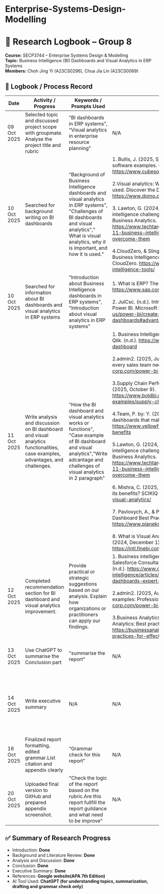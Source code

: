 # Enterprise-Systems-Design-Modelling

# 📘 Research Logbook – Group 8  
**Course:** SECP3744 – Enterprise Systems Design & Modelling  
**Topic:** Business Intelligence (BI) Dashboards and Visual Analytics in ERP Systems  
**Members:** Choh Jing Yi (A23CS0296), Chua Jia Lin (A23CS0069)  

## 🧾 Logbook / Process Record

| Date | Activity / Progress | Keywords / Prompts Used | References / Sources | Verification / Notes |
|------|---------------------|--------------------------|----------------------|----------------------|
| 09 Oct 2025 | Selected topic and discussed project scope with groupmate. Analyse the project title and rubric | “BI dashboards in ERP systems”, “Visual analytics in enterprise resource planning” | N/A | N/A |
| 10 Oct 2025 | Searched for background writing on BI dashboards | “Background of Business Intelligence dashboards and visual analytics in ERP systems”, "Challenges of BI dashboards and visual analytics"," What is visual analytics, why it is important, and how it is used." | 1. Bullis, J. (2025, September 12). 22 ERP systems and software examples. Cube Software. https://www.cubesoftware.com/blog/erp-system-examples<br><br> 2.Visual analytics: What it is, why it’s important, and how it’s used. Discover the Domo Data Experience Platform. (n.d.). https://www.domo.com/learn/article/visual-analytics<br><br> 3. Lawton, G. (2024, December 6). Top 12 business intelligence challenges to manage: TechTarget. Search Business Analytics. https://www.techtarget.com/searchbusinessanalytics/tip/Top-11-business-intelligence-challenges-and-how-to-overcome-them<br><br> 4.CloudZero, & Slingerland, C. (2024, October 16). 15 Cloud Business Intelligence Tools: Organized by category. CloudZero. https://www.cloudzero.com/blog/cloud-business-intelligence-tools/ | Checked abstracts and citation count on Google Scholar |
| 10 Oct 2025 | Searched for information about BI dashboards and visual analytics in ERP systems | “Introduction about Business Intelligence dashboards in ERP systems”, "Introduction about visual analytics in ERP systems" | 1. What is ERP? The Essential Guide  SAP. (n.d.). SAP. https://www.sap.com/products/erp/what-is-erp.html<br><br> 2. JulCsc. (n.d.). Intro to dashboards for Power BI designers - Power BI. Microsoft Learn. https://learn.microsoft.com/en-us/power-bi/create-reports/service-dashboards#advantages-of-dashboards|
| 11 Oct 2025 | Write analysis and discussion on BI dashboard and visual analytics functionalities, case examples, advantages, and challenges. | “How the BI dashboard and visual analytics works or functions”, "Case example of  BI dashboard and visual analytics","Write adcantage and challenges of visual analytics in 2 paragraph" | 1. Business Intelligence Dashboard: Definition & examples. Qlik. (n.d.). https://www.qlik.com/us/dashboard-examples/bi-dashboard<br><br> 2.admin2. (2025, June 25). 11 power bi sales dashboards every sales team needs. Vidi Corp. https://vidi-corp.com/power-bi-sales-dashboards/<br><br> 3.Supply Chain Performance: Dashboard examples. Bold BI. (2025, October 9). https://www.boldbi.com/resources/dashboard-examples/supply-chain/performance-dashboard/<br><br> 4.Team, P. by: Y. (2025, September 30). 15 benefits of BI dashboards that make work easier. Yellowfin BI. https://www.yellowfinbi.com/blog/bi-dashboards-business-benefits<br><br> 5.Lawton, G. (2024, December 6). Top 12 business intelligence challenges to manage: TechTarget. Search Business Analytics. https://www.techtarget.com/searchbusinessanalytics/tip/Top-11-business-intelligence-challenges-and-how-to-overcome-them <br><br>6. Mishra, C. (2025, October 10). What is Visual Analytics and its benefits? SCIKIQ Blog. https://scikiq.com/blog/what-is-visual-analytics/<br><br> 7. Pavlovych, A., & Pavlovych, A. (2024, December 5). 10 BI Dashboard Best Practices. PLANEKS. https://www.planeks.net/bi-dashboard-best-practices/ <br><br> 8. What is Visual Analytics: A Comprehensive Overview. (2024, December 1). FineBI. https://intl.finebi.com/blog/visual-analytics| Write report based on the key point on ChatGpt and Google website <br><br> |
| 12 Oct 2025 | Completed recommendation section for BI dashboard and visual analytics improvement. | Provide practical or strategic suggestions based on our analysis. Explain how organizations or practitioners can apply our findings. | 1. Business intelligence dashboards: Expert tips. Certified Salesforce Consultants  Marketing Cloud  Decision Foundry. (n.d.). https://www.decisionfoundry.com/business-intelligence/articles/unlocking-business-intelligence-dashboards-expert-tips/<br><br> 2.admin2. (2025, August 20). 22 power Bi Kpi dashboard examples: Professional templates. Vidi Corp. https://vidi-corp.com/power-bi-kpi-dashboard-examples/ <br><br> 3.Business Analytics Institute. (2025, June 10). Visual Analytics: Best practices for effective dashboards. https://businessanalyticsinstitute.com/visual-analytics-best-practices-for-effective-dashboards/ | Write report based on the key point on ChatGpt and Google website |
| 13 Oct 2025 | Use ChatGPT to summarise the Conclusion part | "summarise the report" | N/A | Obtained brief summary about BI dashboards and visual analytics |
| 14 Oct 2025 | Write executive summary | N/A | N/A |  Highlighting the paper’s purpose, key findings or arguments, and main conclusions or recommendations based on understanding of the report |
| 16 Oct 2025 | Finalized report formatting, edited grammar.List citation and appendix clearly | “Grammar check for this report” | N/A | Verified together with teammate |
| 20 Oct 2025 | Uploaded final version to GitHub and prepared appendix screenshot. | "Check the logic of the report based on the rubric.Are this report fullfill the report guildance and what need to be improve" | N/A | Verified together with teammate |

## ✅ Summary of Research Progress
- Introduction: **Done**
- Background and Literature Review: **Done**
- Analysis and Discussion: **Done**
- Conclusion: **Done**
- Executive Summary: **Done**
- References: **Google website(APA 7th Edition)**
- AI Tool Used: **ChatGPT (for understanding topics, summarization, drafting and grammar check only)**
